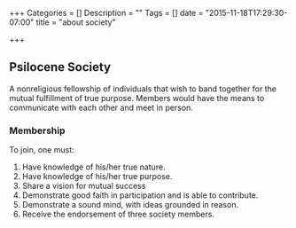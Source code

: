 +++
Categories = []
Description = ""
Tags = []
date = "2015-11-18T17:29:30-07:00"
title = "about society"

+++

## Psilocene Society

A nonreligious fellowship of individuals that wish to band together for the mutual fulfillment of true purpose. Members would have the means to communicate with each other and meet in person.

### Membership

To join, one must:

1. Have knowledge of his/her true nature.
2. Have knowledge of his/her true purpose.
3. Share a vision for mutual success
4. Demonstrate good faith in participation and is able to contribute.
5. Demonstrate a sound mind, with ideas grounded in reason.
6. Receive the endorsement of three society members.
